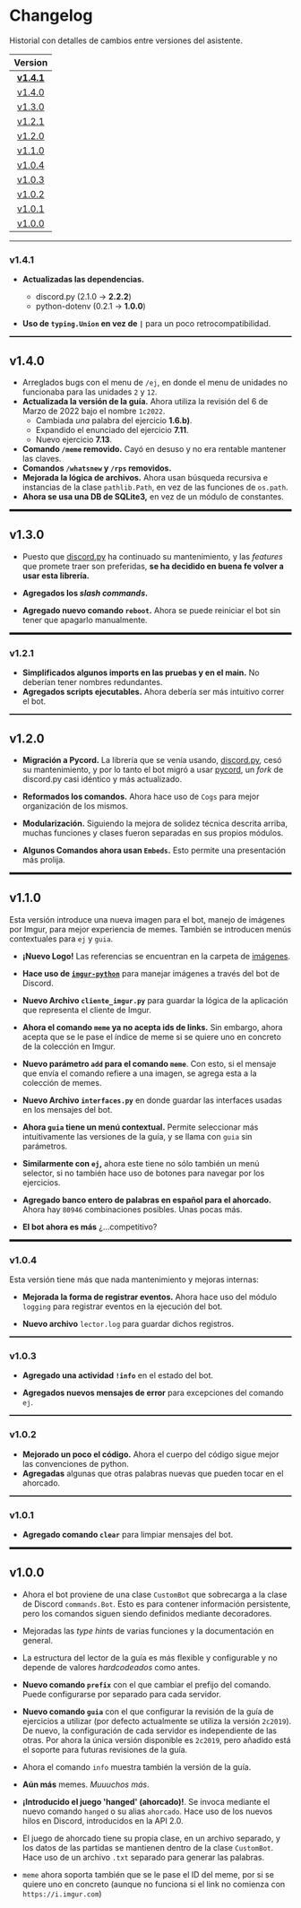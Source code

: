 # Changelog

Historial con detalles de cambios entre versiones del asistente.

|       Version     |
|     :---------:   |
|**[v1.4.1](#v141)**|
|  [v1.4.0](#v140)  |
|  [v1.3.0](#v130)  |
|  [v1.2.1](#v121)  |
|  [v1.2.0](#v120)  |
|  [v1.1.0](#v110)  |
|  [v1.0.4](#v104)  |
|  [v1.0.3](#v103)  |
|  [v1.0.2](#v102)  |
|  [v1.0.1](#v101)  |
|  [v1.0.0](#v100)  |

<hr/>

### v1.4.1

* **Actualizadas las dependencias.**
  - discord.py (2.1.0 → **2.2.2**)
  - python-dotenv (0.2.1 → **1.0.0**)

* **Uso de `typing.Union` en vez de `|`** para un poco retrocompatibilidad.

<hr style="height:2px" />

## v1.4.0

* Arreglados bugs con el menu de `/ej`, en donde el menu de unidades no funcionaba para las unidades `2` y `12`.
* **Actualizada la versión de la guía.** Ahora utiliza la revisión del 6 de Marzo de 2022 bajo el nombre `1c2022`.
  - Cambiada *una* palabra del ejercicio **1.6.b)**.
  - Expandido el enunciado del ejercicio **7.11**.
  - Nuevo ejercicio **7.13**.
* **Comando `/meme` removido.** Cayó en desuso y no era rentable mantener las claves.
* **Comandos `/whatsnew` y `/rps` removidos.**
* **Mejorada la lógica de archivos.** Ahora usan búsqueda recursiva e instancias de la clase `pathlib.Path`, en vez de las funciones de `os.path`.
* **Ahora se usa una DB de SQLite3,** en vez de un módulo de constantes.

<hr style="height:4px" />

## v1.3.0

* Puesto que [discord.py](https://github.com/Rapptz/discord.py) ha continuado su mantenimiento, y las *features* que promete traer son preferidas, **se ha decidido en buena fe volver a usar esta librería.**

* **Agregados los *slash commands*.**

* **Agregado nuevo comando `reboot`.** Ahora se puede reiniciar el bot sin tener que apagarlo manualmente.

<hr style="height:4px" />

### v1.2.1

* **Simplificados algunos imports en las pruebas y en el main.** No deberían tener nombres redundantes.
* **Agregados scripts ejecutables.** Ahora debería ser más intuitivo correr el bot.

<hr style="height:2px" />

## v1.2.0

* **Migración a Pycord.** La librería que se venía usando, [discord.py](https://github.com/Rapptz/discord.py), cesó su mantenimiento, y por lo
tanto el bot migró a usar [pycord](https://github.com/Pycord-Development/pycord), un *fork* de discord.py casi idéntico y más actualizado.

* **Reformados los comandos.** Ahora hace uso de `Cogs` para mejor organización de los mismos.

* **Modularización.** Siguiendo la mejora de solidez técnica descrita arriba, muchas funciones
y clases fueron separadas en sus propios módulos.

* **Algunos Comandos ahora usan `Embeds`.** Esto permite una presentación más prolija.

<hr style="height:4px" />

## v1.1.0

Esta versión introduce una nueva imagen para el bot, manejo de imágenes por
Imgur, para mejor experiencia de memes. También se introducen menús contextuales para `ej` y `guia`.

* **¡Nuevo Logo!** Las referencias se encuentran en la carpeta de [imágenes](img).

* **Hace uso de [`imgur-python`](https://pypi.org/project/imgur-python/)** para manejar imágenes a través del bot de Discord.

* **Nuevo Archivo `cliente_imgur.py`** para guardar la lógica de la
aplicación que representa el cliente de Imgur.

* **Ahora el comando `meme` ya no acepta ids de links.** Sin embargo, ahora
acepta que se le pase el índice de meme si se quiere uno en concreto de la
colección en Imgur.

* **Nuevo parámetro `add` para el comando `meme`**. Con esto, si el mensaje que envía el comando refiere a una imagen, se agrega esta a la colección de memes.

* **Nuevo Archivo `interfaces.py`** en donde guardar las interfaces usadas
en los mensajes del bot.

* **Ahora `guia` tiene un menú contextual.** Permite seleccionar más
intuitivamente las versiones de la guía, y se llama con `guia` sin
parámetros.

* **Similarmente con `ej`,** ahora este tiene no sólo también un menú
selector, si no también hace uso de botones para navegar por los ejercicios.

* **Agregado banco entero de palabras en español para el ahorcado.** Ahora
hay `80946` combinaciones posibles. Unas pocas más.

* **El bot ahora es más** ¿...competitivo?

<hr style="height:4px" />

### v1.0.4

Esta versión tiene más que nada mantenimiento y mejoras internas:

* **Mejorada la forma de registrar eventos.** Ahora hace uso del módulo `logging` para registrar eventos en la ejecución del bot.

* **Nuevo archivo** `lector.log` para guardar dichos registros.

<hr style="height:2px" />

### v1.0.3

* **Agregado una actividad `!info`** en el estado del bot.

* **Agregados nuevos mensajes de error** para excepciones del comando `ej`.

<hr style="height:2px" />

### v1.0.2

* **Mejorado un poco el código.** Ahora el cuerpo del código sigue mejor las convenciones de python.
* **Agregadas** algunas que otras palabras nuevas que pueden tocar en el ahorcado.

<hr style="height:2px" />

### v1.0.1

* **Agregado comando `clear`** para limpiar mensajes del bot.

<hr style="height:4px" />

## v1.0.0

* Ahora el bot proviene de una clase `CustomBot` que sobrecarga a la clase de Discord `commands.Bot`. Esto es para contener información persistente, pero los
  comandos siguen siendo definidos mediante decoradores.

* Mejoradas las *type hints* de varias funciones y la documentación en general.

* La estructura del lector de la guía es más flexible y configurable y no depende de valores *hardcodeados* como antes.

* **Nuevo comando `prefix`** con el que cambiar el prefijo del comando. Puede configurarse por separado para cada servidor.

* **Nuevo comando `guia`** con el que configurar la revisión de la guía de ejercicios a utilizar (por defecto actualmente se utiliza la versión `2c2019`).
  De nuevo, la configuración de cada servidor es independiente de las otras. Por ahora la única versión disponible es `2c2019`, pero añadido está el soporte para
  futuras revisiones de la guía.

* Ahora el comando `info` muestra también la versión de la guía.

* **Aún más** memes. *Muuuchos más*.

* **¡Introducido el juego 'hanged' (ahorcado)!**. Se invoca mediante el nuevo comando `hanged` o su alias `ahorcado`. Hace uso de los nuevos hilos en Discord, 
  introducidos en la API 2.0.

* El juego de ahorcado tiene su propia clase, en un archivo separado, y los datos de las partidas se mantienen dentro de la clase `CustomBot`. Hace uso de un
  archivo `.txt` separado para generar las palabras.

* `meme` ahora soporta también que se le pase el ID del meme, por si se quiere uno en concreto (aunque no funciona si el link no comienza con `https://i.imgur.com`)